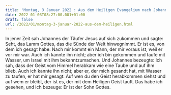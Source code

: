 ```yaml
---
title: 'Montag, 3 Januar 2022 : Aus dem Heiligen Evangelium nach Johannes - Joh 1,29-34.'
date: 2022-01-03T08:27:00.001+01:00
draft: false
url: /2022/01/montag-3-januar-2022-aus-dem-heiligen.html
---
```


In jener Zeit sah Johannes der Täufer Jesus auf sich zukommen und sagte: Seht, das Lamm Gottes, das die Sünde der Welt hinwegnimmt. Er ist es, von dem ich gesagt habe: Nach mir kommt ein Mann, der mir voraus ist, weil er vor mir war. Auch ich kannte ihn nicht; aber ich bin gekommen und taufe mit Wasser, um Israel mit ihm bekanntzumachen. Und Johannes bezeugte: Ich sah, dass der Geist vom Himmel herabkam wie eine Taube und auf ihm blieb. Auch ich kannte ihn nicht; aber er, der mich gesandt hat, mit Wasser zu taufen, er hat mir gesagt: Auf wen du den Geist herabkommen siehst und auf wem er bleibt, der ist es, der mit dem Heiligen Geist tauft. Das habe ich gesehen, und ich bezeuge: Er ist der Sohn Gottes.